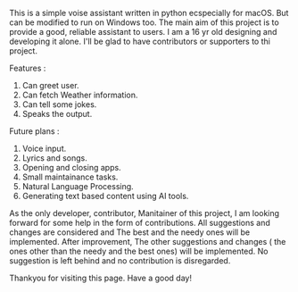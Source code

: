 This is a simple voise assistant written in python ecspecially for macOS. But can be modified to run on Windows too. The main aim of this project is to provide a good, reliable assistant to users. I am a 16 yr old designing and developing it alone. I'll be glad to have contributors or supporters to thi project.

Features :
  1. Can greet user.
  2. Can fetch Weather information.
  3. Can tell some jokes.
  4. Speaks the output.

Future plans :
  1. Voice input.
  2. Lyrics and songs.
  3. Opening and closing apps.
  4. Small maintainance tasks.
  5. Natural Language Processing.
  6. Generating text based content using AI tools.

As the only developer, contributor, Manitainer of this project, I am looking forward for some help in the form of contributions. All suggestions and changes are considered and The best and the needy ones will be implemented. After improvement, The other suggestions and changes ( the ones other than the needy and the best ones)
will be implemented. No suggestion is left behind and no contribution is disregarded.

Thankyou for visiting this page.
Have a good day!
